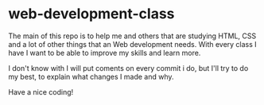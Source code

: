 # web-development-class

The main of this repo is to help me and others that are studying HTML, CSS and a lot of other things that an
Web development needs. With every class I have I want to be able to improve my skills and learn more.

I don't know with I will put coments on every commit i do, but I'll try to do my best, to explain what changes I made and
why.

Have a nice coding!
